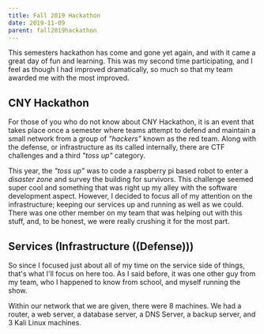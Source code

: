 ```yaml
---
title: Fall 2019 Hackathon
date: 2019-11-09
parent: fall2019hackathon
---
```


This semesters hackathon has come and gone yet again, and with it came a great day of fun and learning. This was my second time participating, and I feel as though I had improved dramatically, so much so that my team awarded me with the most improved.

## CNY Hackathon

For those of you who do not know about CNY Hackathon, it is an event that takes place once a semester where teams attempt to defend and maintain a small network from a group of _"hackers"_ known as the red team. Along with the defense, or infrastructure as its called internally, there are CTF challenges and a third _"toss up"_ category.

This year, the _"toss up"_ was to code a raspberry pi based robot to enter a _disaster zone_ and survey the building for survivors. This challenge seemed super cool and something that was right up my alley with the software development aspect. However, I decided to focus all of my attention on the infrastructure; keeping our services up and running as well as we could. There was one other member on my team that was helping out with this stuff, and, to be honest, we were really crushing it for the most part.

## Services (Infrastructure ((Defense)))

So since I focused just about all of my time on the service side of things, that's what I'll focus on here too. As I said before, it was one other guy from my team, who I happened to know from school, and myself running the show.

Within our network that we are given, there were 8 machines. We had a router, a web server, a database server, a DNS Server, a backup server, and 3 Kali Linux machines.
